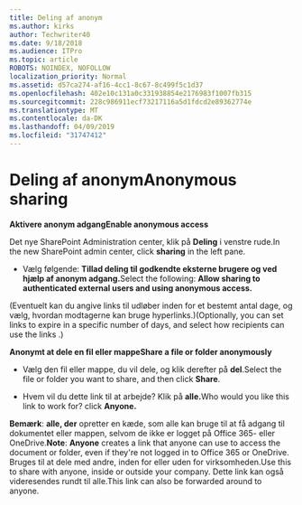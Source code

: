 ```yaml
---
title: Deling af anonym
ms.author: kirks
author: Techwriter40
ms.date: 9/18/2018
ms.audience: ITPro
ms.topic: article
ROBOTS: NOINDEX, NOFOLLOW
localization_priority: Normal
ms.assetid: d57ca274-af16-4cc1-8c67-8c499f5c1d37
ms.openlocfilehash: 402e10c131a0c331938854e2176983f1007fb315
ms.sourcegitcommit: 228c986911ecf73217116a5d1fdcd2e89362774e
ms.translationtype: MT
ms.contentlocale: da-DK
ms.lasthandoff: 04/09/2019
ms.locfileid: "31747412"
---
```

# <a name="anonymous-sharing"></a><span data-ttu-id="980ef-102">Deling af anonym</span><span class="sxs-lookup"><span data-stu-id="980ef-102">Anonymous sharing</span></span>

 **<span data-ttu-id="980ef-103">Aktivere anonym adgang</span><span class="sxs-lookup"><span data-stu-id="980ef-103">Enable anonymous access</span></span>**
  
<span data-ttu-id="980ef-104">Det nye SharePoint Administration center, klik på **Deling** i venstre rude.</span><span class="sxs-lookup"><span data-stu-id="980ef-104">In the new SharePoint admin center, click **sharing** in the left pane.</span></span> 
  
- <span data-ttu-id="980ef-105">Vælg følgende: **Tillad deling til godkendte eksterne brugere og ved hjælp af anonym adgang.**</span><span class="sxs-lookup"><span data-stu-id="980ef-105">Select the following: **Allow sharing to authenticated external users and using anonymous access.**</span></span>
  
<span data-ttu-id="980ef-106">(Eventuelt kan du angive links til udløber inden for et bestemt antal dage, og vælg, hvordan modtagerne kan bruge hyperlinks.)</span><span class="sxs-lookup"><span data-stu-id="980ef-106">(Optionally, you can set links to expire in a specific number of days, and select how recipients can use the links .)</span></span>
    
 **<span data-ttu-id="980ef-107">Anonymt at dele en fil eller mappe</span><span class="sxs-lookup"><span data-stu-id="980ef-107">Share a file or folder anonymously</span></span>**
  
- <span data-ttu-id="980ef-108">Vælg den fil eller mappe, du vil dele, og klik derefter på **del**.</span><span class="sxs-lookup"><span data-stu-id="980ef-108">Select the file or folder you want to share, and then click **Share**.</span></span> 
    
- <span data-ttu-id="980ef-109">Hvem vil du dette link til at arbejde? Klik på **alle.**</span><span class="sxs-lookup"><span data-stu-id="980ef-109">Who would you like this link to work for? click **Anyone.**</span></span>
  
 <span data-ttu-id="980ef-110">**Bemærk**: **alle, der** opretter en kæde, som alle kan bruge til at få adgang til dokumentet eller mappen, selvom de ikke er logget på Office 365- eller OneDrive.</span><span class="sxs-lookup"><span data-stu-id="980ef-110">**Note**: **Anyone** creates a link that anyone can use to access the document or folder, even if they're not logged in to Office 365 or OneDrive.</span></span> <span data-ttu-id="980ef-111">Bruges til at dele med andre, inden for eller uden for virksomheden.</span><span class="sxs-lookup"><span data-stu-id="980ef-111">Use this to share with anyone, inside or outside your company.</span></span> <span data-ttu-id="980ef-112">Dette link kan også videresendes rundt til alle.</span><span class="sxs-lookup"><span data-stu-id="980ef-112">This link can also be forwarded around to anyone.</span></span> 
    

